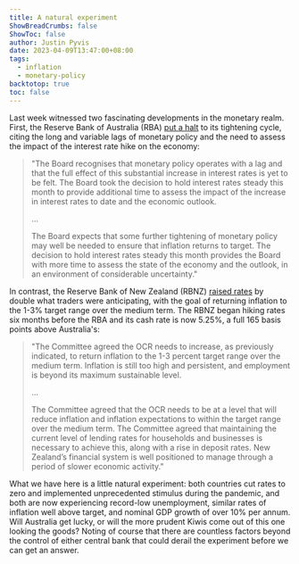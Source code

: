 ```yaml
---
title: A natural experiment
ShowBreadCrumbs: false
ShowToc: false
author: Justin Pyvis
date: 2023-04-09T13:47:00+08:00
tags:
  - inflation
  - monetary-policy
backtotop: true
toc: false
---
```

Last week witnessed two fascinating developments in the monetary realm. First, the Reserve Bank of Australia (RBA) [put a halt](https://www.rba.gov.au/media-releases/2023/mr-23-08.html) to its tightening cycle, citing the long and variable lags of monetary policy and the need to assess the impact of the interest rate hike on the economy:

> "The Board recognises that monetary policy operates with a lag and that the full effect of this substantial increase in interest rates is yet to be felt. The Board took the decision to hold interest rates steady this month to provide additional time to assess the impact of the increase in interest rates to date and the economic outlook.
>
>...
>
> The Board expects that some further tightening of monetary policy may well be needed to ensure that inflation returns to target. The decision to hold interest rates steady this month provides the Board with more time to assess the state of the economy and the outlook, in an environment of considerable uncertainty."

In contrast, the Reserve Bank of New Zealand (RBNZ) [raised rates](https://www.rbnz.govt.nz/hub/news/2023/04/official-cash-rate-increased-to-5-25-percent) by double what traders were anticipating, with the goal of returning inflation to the 1-3% target range over the medium term. The RBNZ began hiking rates six months before the RBA and its cash rate is now 5.25%, a full 165 basis points above Australia's:

> "The Committee agreed the OCR needs to increase, as previously indicated, to return inflation to the 1-3 percent target range over the medium term. Inflation is still too high and persistent, and employment is beyond its maximum sustainable level.
>
>...
>
> The Committee agreed that the OCR needs to be at a level that will reduce inflation and inflation expectations to within the target range over the medium term. The Committee agreed that maintaining the current level of lending rates for households and businesses is necessary to achieve this, along with a rise in deposit rates. New Zealand’s financial system is well positioned to manage through a period of slower economic activity."

What we have here is a little natural experiment: both countries cut rates to zero and implemented unprecedented stimulus during the pandemic, and both are now experiencing record-low unemployment, similar rates of inflation well above target, and nominal GDP growth of over 10% per annum. Will Australia get lucky, or will the more prudent Kiwis come out of this one looking the goods? Noting of course that there are countless factors beyond the control of either central bank that could derail the experiment before we can get an answer.